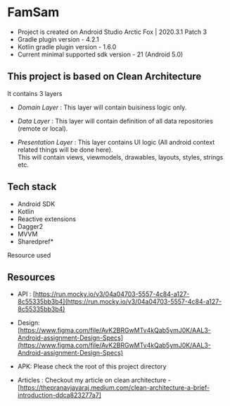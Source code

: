 # FamSam

- Project is created on Android Studio Arctic Fox | 2020.3.1 Patch 3
- Gradle plugin version - 4.2.1
- Kotlin gradle plugin version - 1.6.0
- Current minimal supported sdk version - 21 (Android 5.0)

## This project is based on Clean Architecture
   It contains 3 layers <br />

- *Domain Layer* : This layer will contain buisiness logic only.

- *Data Layer* : This layer will contain definition of all data repositories (remote or local).

- *Presentation Layer* : This layer contains UI logic (All android context related things will be done here). <br/>
This will contain views, viewmodels, drawables, layouts, styles, strings etc.

## Tech stack

- Android SDK 
- Kotlin 
- Reactive extensions 
- Dagger2 
- MVVM
- Sharedpref*

Resource used

## Resources

- API : [https://run.mocky.io/v3/04a04703-5557-4c84-a127-8c55335bb3b4](https://run.mocky.io/v3/04a04703-5557-4c84-a127-8c55335bb3b4)

- Design: [https://www.figma.com/file/AvK2BRGwMTv4kQab5ymJ0K/AAL3-Android-assignment-Design-Specs](https://www.figma.com/file/AvK2BRGwMTv4kQab5ymJ0K/AAL3-Android-assignment-Design-Specs)

- APK: Please check the root of this project directory

- Articles : Checkout my article on clean architecture -[https://thepranavjayaraj.medium.com/clean-architecture-a-brief-introduction-ddca823277a7]
